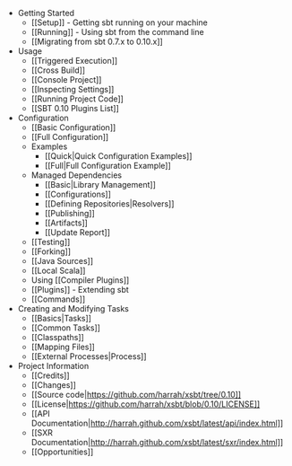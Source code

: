 * Getting Started
    * [[Setup]] - Getting sbt running on your machine
    * [[Running]] - Using sbt from the command line
    * [[Migrating from sbt 0.7.x to 0.10.x]]
* Usage
    * [[Triggered Execution]]
    * [[Cross Build]]
    * [[Console Project]]
    * [[Inspecting Settings]]
    * [[Running Project Code]]
    * [[SBT 0.10 Plugins List]]
* Configuration
    * [[Basic Configuration]]
    * [[Full Configuration]]
    * Examples 
        * [[Quick|Quick Configuration Examples]]
        * [[Full|Full Configuration Example]]
    * Managed Dependencies
        * [[Basic|Library Management]]
        * [[Configurations]]
        * [[Defining Repositories|Resolvers]]
        * [[Publishing]]
        * [[Artifacts]]
        * [[Update Report]]
    * [[Testing]]
    * [[Forking]]
    * [[Java Sources]]
    * [[Local Scala]]
    * Using [[Compiler Plugins]]
    * [[Plugins]] - Extending sbt
    * [[Commands]]
* Creating and Modifying Tasks
    * [[Basics|Tasks]]
    * [[Common Tasks]]
    * [[Classpaths]]
    * [[Mapping Files]]
    * [[External Processes|Process]]
* Project Information
    * [[Credits]]
    * [[Changes]]
    * [[Source code|https://github.com/harrah/xsbt/tree/0.10]]
    * [[License|https://github.com/harrah/xsbt/blob/0.10/LICENSE]]
    * [[API Documentation|http://harrah.github.com/xsbt/latest/api/index.html]]
    * [[SXR Documentation|http://harrah.github.com/xsbt/latest/sxr/index.html]]
    * [[Opportunities]]